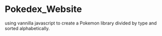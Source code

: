 # Pokedex_Website

using vannilla javascript to create a Pokemon library divided by type and sorted alphabetically.

